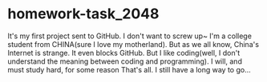 # homework-task_2048
It's my first project sent to GitHub. I don't want to screw up~
I'm a college student from CHINA(sure I love my motherland).
But as we all know, China's Internet is strange. It even blocks GitHub.
But I like coding(well, I don't understand the meaning between coding and programming). I will, and must study hard, for some reason
That's all. I still have a long way to go...
